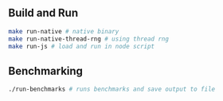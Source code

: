 ## Build and Run

```bash
make run-native # native binary
make run-native-thread-rng # using thread rng
make run-js # load and run in node script
```

## Benchmarking

```bash
./run-benchmarks # runs benchmarks and save output to file
```


